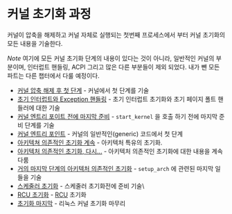 # 커널 초기화 과정

커널이 압축을 해제하고 커널 자체로 실행되는 첫번째 프로세스에서 부터 커널 초기화의 모든 내용을 기술한다.

*Note* 여기에 모든 커널 초기화 단계의 내용이 있다는 것이 아니라, 일반적인 커널의 부분이며, 인터럽트 핸들링, ACPI 그리고 많은 다른 부분들이 제외 되었다. 내가 뺀 모든 파트는 다른 챕터에서 다룰 예정이다.

* [커널 압축 해제 후 첫 단계](linux-initialization-1.md) - 커널에서 첫 단계를 기술
* [초기 인터럽트와 Exception 핸들링](linux-initialization-2.md) - 초기 인터럽트 초기화와 초기 페이지 폴트 핸들러에 대한 기술
* [커널 엔트리 포이트 전에 마지막 준비](linux-initialization-3.md) - `start_kernel` 을 호출 하기 전에 마지막 준비 단계를 기술
* [커널 엔트리 포인트](linux-initialization-4.md) - 커널의 일반적인(generic) 코드에서 첫 단계
* [아키텍쳐 의존적인 초기화 계속](linux-initialization-5.md) - 아키텍처 특유의 초기화.
* [아키텍처 의존적인 초기화, 다시...](linux-initialization-6.md) - 아키텍처 의존적인 초기화에 대한 내용을 계속 다룸
* [거의 마지막 단계의 아키텍처 의존적인 초기화](linux-initialization-7.md) - `setup_arch` 에 관련된 마지막 일들을 기술
* [스케줄러 초기화](linux-initialization-8.md) - 스케줄러 초기화전에 준비 기술\
* [RCU 초기화](linux-initialization-9.md) - [RCU](http://en.wikipedia.org/wiki/Read-copy-update) 초기화
* [초기화 마지막](linux-initialization-10.md) - 리눅스 커널 초기화 마무리
